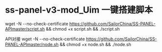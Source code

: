 # ss-panel-v3-mod_Uim 一键搭建脚本

wget -N --no-check-certificate https://github.com/SailorChina/SS-PANEL-APImaster/script.sh && chmod +x script.sh && ./script.sh


API对接
wget -N --no-check-certificate https://github.com/SailorChina/SS-PANEL-APImaster/node.sh && chmod +x node.sh && ./node.sh
